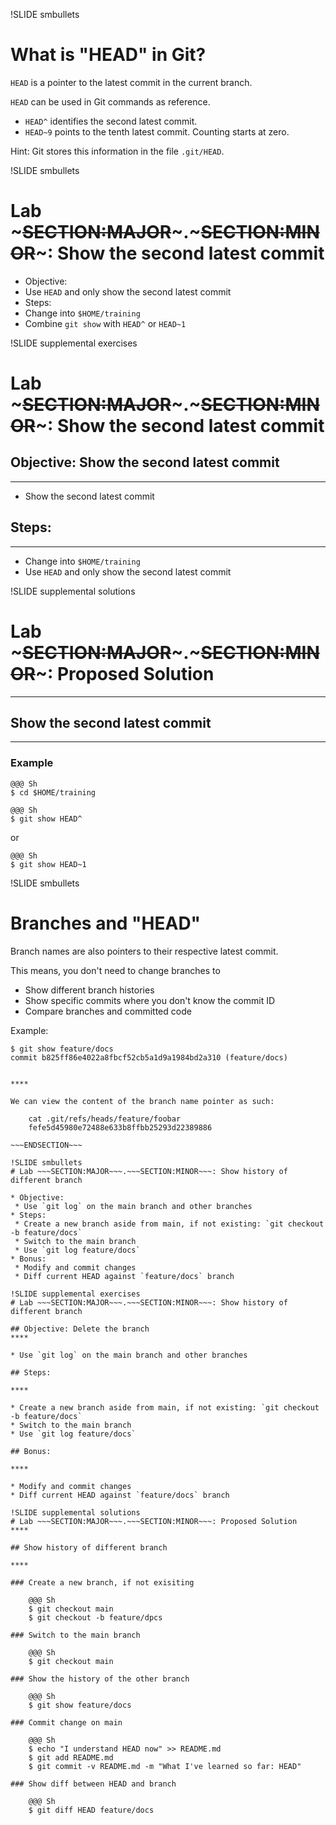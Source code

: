 !SLIDE smbullets
# What is "HEAD" in Git?

`HEAD` is a pointer to the latest commit in the current branch.

`HEAD` can be used in Git commands as reference.

* `HEAD^` identifies the second latest commit.
* `HEAD~9` points to the tenth latest commit. Counting starts at zero.

Hint: Git stores this information in the file `.git/HEAD`.

!SLIDE smbullets
# Lab ~~~SECTION:MAJOR~~~.~~~SECTION:MINOR~~~: Show the second latest commit

* Objective:
 * Use `HEAD` and only show the second latest commit
* Steps:
 * Change into `$HOME/training`
 * Combine `git show` with `HEAD^` or `HEAD~1`

!SLIDE supplemental exercises
# Lab ~~~SECTION:MAJOR~~~.~~~SECTION:MINOR~~~: Show the second latest commit

## Objective: Show the second latest commit
****

* Show the second latest commit

## Steps:

****

* Change into `$HOME/training`
* Use `HEAD` and only show the second latest commit


!SLIDE supplemental solutions
# Lab ~~~SECTION:MAJOR~~~.~~~SECTION:MINOR~~~: Proposed Solution
****

## Show the second latest commit

****

### Example

    @@@ Sh
    $ cd $HOME/training

    @@@ Sh
    $ git show HEAD^

or

    @@@ Sh
    $ git show HEAD~1

!SLIDE smbullets
# Branches and "HEAD"

Branch names are also pointers to their respective latest commit.

This means, you don't need to change branches to

* Show different branch histories
* Show specific commits where you don't know the commit ID
* Compare branches and committed code

Example:

    $ git show feature/docs
    commit b825ff86e4022a8fbcf52cb5a1d9a1984bd2a310 (feature/docs)


~~~SECTION:handouts~~~

****

We can view the content of the branch name pointer as such:

    cat .git/refs/heads/feature/foobar
    fefe5d45980e72488e633b8ffbb25293d22389886

~~~ENDSECTION~~~

!SLIDE smbullets
# Lab ~~~SECTION:MAJOR~~~.~~~SECTION:MINOR~~~: Show history of different branch

* Objective:
 * Use `git log` on the main branch and other branches
* Steps:
 * Create a new branch aside from main, if not existing: `git checkout -b feature/docs`
 * Switch to the main branch
 * Use `git log feature/docs`
* Bonus:
 * Modify and commit changes
 * Diff current HEAD against `feature/docs` branch

!SLIDE supplemental exercises
# Lab ~~~SECTION:MAJOR~~~.~~~SECTION:MINOR~~~: Show history of different branch

## Objective: Delete the branch
****

* Use `git log` on the main branch and other branches

## Steps:

****

* Create a new branch aside from main, if not existing: `git checkout -b feature/docs`
* Switch to the main branch
* Use `git log feature/docs`

## Bonus:

****

* Modify and commit changes
* Diff current HEAD against `feature/docs` branch

!SLIDE supplemental solutions
# Lab ~~~SECTION:MAJOR~~~.~~~SECTION:MINOR~~~: Proposed Solution
****

## Show history of different branch

****

### Create a new branch, if not exisiting

    @@@ Sh
    $ git checkout main
    $ git checkout -b feature/dpcs

### Switch to the main branch

    @@@ Sh
    $ git checkout main

### Show the history of the other branch

    @@@ Sh
    $ git show feature/docs

### Commit change on main

    @@@ Sh
    $ echo "I understand HEAD now" >> README.md
    $ git add README.md
    $ git commit -v README.md -m "What I've learned so far: HEAD"

### Show diff between HEAD and branch

    @@@ Sh
    $ git diff HEAD feature/docs
